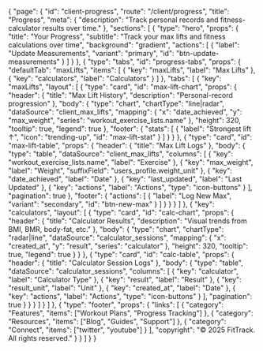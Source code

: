 {
  "page": {
    "id": "client-progress",
    "route": "/client/progress",
    "title": "Progress",
    "meta": {
      "description": "Track personal records and fitness-calculator results over time."
    },
    "sections": [
      {
        "type": "hero",
        "props": {
          "title": "Your Progress",
          "subtitle": "Track your max lifts and fitness calculations over time",
          "background": "gradient",
          "actions": [
            { "label": "Update Measurements", "variant": "primary", "id": "btn-update-measurements" }
          ]
        }
      },
      {
        "type": "tabs",
        "id": "progress-tabs",
        "props": {
          "defaultTab": "maxLifts",
          "items": [
            { "key": "maxLifts", "label": "Max Lifts" },
            { "key": "calculators", "label": "Calculators" }
          ]
        },
        "tabs": [
          {
            "key": "maxLifts",
            "layout": [
              {
                "type": "card",
                "id": "max-lift-chart",
                "props": {
                  "header": { "title": "Max Lift History", "description": "Personal-record progression" },
                  "body": {
                    "type": "chart",
                    "chartType": "line|radar",
                    "dataSource": "client_max_lifts",
                    "mapping": {
                      "x": "date_achieved",
                      "y": "max_weight",
                      "series": "workout_exercise_lists.name"
                    },
                    "height": 320,
                    "tooltip": true,
                    "legend": true
                  },
                  "footer": {
                    "stats": [
                      { "label": "Strongest lift ↑", "icon": "trending-up", "id": "max-lift-stat" }
                    ]
                  }
                }
              },
              {
                "type": "card",
                "id": "max-lift-table",
                "props": {
                  "header": { "title": "Max Lift Logs" },
                  "body": {
                    "type": "table",
                    "dataSource": "client_max_lifts",
                    "columns": [
                      { "key": "workout_exercise_lists.name", "label": "Exercise" },
                      { "key": "max_weight", "label": "Weight", "suffixField": "users_profile.weight_unit" },
                      { "key": "date_achieved", "label": "Date" },
                      { "key": "last_updated", "label": "Last Updated" },
                      { "key": "actions", "label": "Actions", "type": "icon-buttons" }
                    ],
                    "pagination": true
                  },
                  "footer": {
                    "actions": [
                      { "label": "Log New Max", "variant": "secondary", "id": "btn-new-max" }
                    ]
                  }
                }
              }
            ]
          },
          {
            "key": "calculators",
            "layout": [
              {
                "type": "card",
                "id": "calc-chart",
                "props": {
                  "header": { "title": "Calculator Results", "description": "Visual trends from BMI, BMR, body-fat, etc." },
                  "body": {
                    "type": "chart",
                    "chartType": "radar|line",
                    "dataSource": "calculator_sessions",
                    "mapping": {
                      "x": "created_at",
                      "y": "result",
                      "series": "calculator"
                    },
                    "height": 320,
                    "tooltip": true,
                    "legend": true
                  }
                }
              },
              {
                "type": "card",
                "id": "calc-table",
                "props": {
                  "header": { "title": "Calculator Session Logs" },
                  "body": {
                    "type": "table",
                    "dataSource": "calculator_sessions",
                    "columns": [
                      { "key": "calculator", "label": "Calculator Type" },
                      { "key": "result", "label": "Result" },
                      { "key": "result_unit", "label": "Unit" },
                      { "key": "created_at", "label": "Date" },
                      { "key": "actions", "label": "Actions", "type": "icon-buttons" }
                    ],
                    "pagination": true
                  }
                }
              }
            ]
          }
        ]
      },
      {
        "type": "footer",
        "props": {
          "links": [
            { "category": "Features", "items": ["Workout Plans", "Progress Tracking"] },
            { "category": "Resources", "items": ["Blog", "Guides", "Support"] },
            { "category": "Connect", "items": ["twitter", "youtube"] }
          ],
          "copyright":
            "© 2025 FitTrack. All rights reserved."
        }
      }
    ]
  }
}